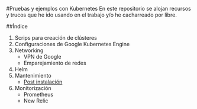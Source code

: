 #Pruebas y ejemplos con Kubernetes
En este repositorio se alojan recursos y trucos que he ido usando en el trabajo y/o he cacharreado por libre.

##Índice
1.  Scrips para creación de clústeres
2.  Configuraciones de Google Kubernetes Engine
3.  Networking
    * VPN de Google
    * Emparejamiento de redes
 4. Helm
 5. Mantenimiento
    * [Post instalación](post_intalacion_cluster)
 6. Monitorización
    * Prometheus
    * New Relic